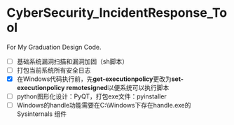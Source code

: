 # CyberSecurity_IncidentResponse_Tool
For My Graduation Design Code.
- [ ] 基础系统漏洞扫描和漏洞加固（sh脚本）
- [ ] 打包当前系统所有安全日志
- [X] 在Windows代码执行前，先**get-executionpolicy**更改为**set-executionpolicy remotesigned**以便系统可以执行脚本
- [ ] python图形化设计：PyQT，打包exe文件：pyinstaller
- [ ] Windows的handle功能需要在C:\Windows下存在handle.exe的 Sysinternals 组件
